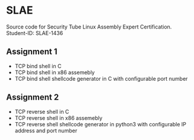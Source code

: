 # SLAE

Source code for Security Tube Linux Assembly Expert Certification. Student-ID: SLAE-1436

## Assignment 1 

- TCP bind shell in C
- TCP bind shell in x86 assemebly 
- TCP bind shell shellcode generator in C with configurable port number 

## Assignment 2

- TCP reverse shell in C
- TCP reverse shell in x86 assemebly 
- TCP reverse shell shellcode generator in python3 with configurable IP address and port number 